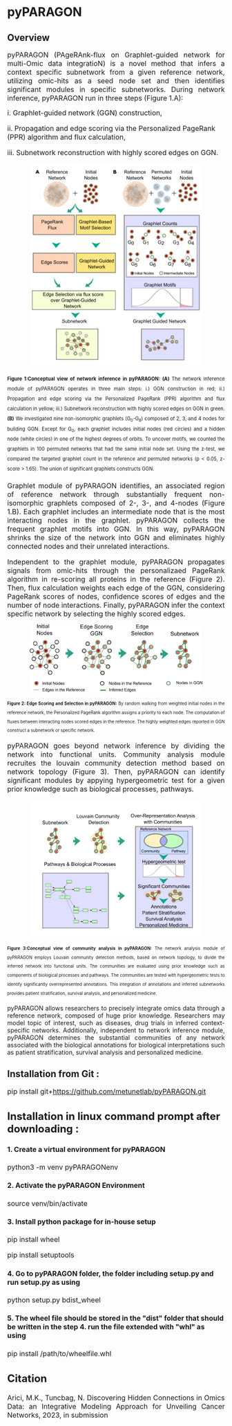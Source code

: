 # pyPARAGON 

## Overview  

<p align="justify"><font-weight="normal"><font size=3> pyPARAGON (PAgeRAnk-flux on Graphlet-guided network for multi-Omic data integratioN) is a novel method that infers a context specific subnetwork from a given reference network, utilizing omic-hits as a seed node set and then identifies significant modules in specific subnetworks. During network inference, pyPARAGON run in three steps (Figure 1.A): 

 i. Graphlet-guided network (GGN) construction,

 ii. Propagation and edge scoring via  the Personalized PageRank (PPR) algorithm and flux calculation, 

 iii. Subnetwork reconstruction with highly scored edges on GGN. <font> </p> 



<p align="center">    
<img " src="Concept_Figs/Network_Inference_overall_and_GGN.png" width="400">
</p>
<p align="justify"><sub><sup><strong>Figure 1:Conceptual view of network inference in pyPARAGON: (A)</strong> The network inference module of pyPARAGON operates in three main steps: i.) GGN construction in red; ii.) Propagation and edge scoring via  the Personalized PageRank (PPR) algorithm and flux calculation in yellow; iii.) Subnetwork reconstruction with highly scored edges on GGN in green. <strong>(B)</strong> We investigated nine non-isomorphic graphlets (G<sub>0</sub>-G<sub>8</sub>) composed of 2, 3, and 4 nodes for building GGN. Except for G<sub>0</sub>, each graphlet includes initial nodes (red circles) and a hidden node (white circles) in one of the highest degrees of orbits. To uncover motifs, we counted the graphlets in 100 permuted networks that had the same initial node set. Using the z-test, we compared the targeted graphlet count in the reference and permuted networks (p < 0.05, z-score > 1.65). The union of significant graphlets constructs GGN. </sub></sup> <p>
 
 
 
<p align="justify" font-weight="normal">Graphlet module of pyPARAGON identifies, an associated region of reference network through substantially frequent non-isomorphic graphlets composed of 2-, 3-, and 4-nodes (Figure 1.B). Each graphlet includes an intermediate node that is the most interacting nodes in the graphlet. pyPARAGON collects the frequent graphlet motifs into GGN. In this way, pyPARAGON shrinks the size of the network into GGN and eliminates highly connected nodes and their unrelated interactions. </font> </p>



<p align="justify" font-weight="normal">Independent to the graphlet module, pyPARAGON propagates signals from omic-hits through the personalizaed PageRank algorithm in re-scoring all proteins in the reference (Figure 2). Then, flux calculation weights each edge of the GGN, considering PageRank scores of nodes, confidence scores of edges and the number of node interactions. Finally, pyPARAGON infer the context specific network by selecting the highly scored edges. </font> </p>



<p align="center"> 
<img src="Concept_Figs/PRF_and_Edge_Selection.png" width="400">
</p> 
<p align="justify"><sub><sup><strong>Figure 2: Edge Scoring and Selection in pyPARAGON:</strong> By random walking from weighted initial nodes in the reference network, the Personalized PageRank algorithm assigns a priority to each node. The computation of fluxes between interacting nodes scored edges in the reference. The highly weighted edges reported in GGN construct a subnetwork or specific network. </sub></sup> <p>



<p align="justify" font-weight="normal"><font size=3>pyPARAGON goes beyond network inference by dividing the network into functional units. Community analysis module recruites the louvain community detection method based on network topology (Figure 3). Then, pyPARAGON can identify significant modules by appying hypergeometric test for a given prior knowledge such as biological processes, pathways. </font></p>     



<p align="center"> 
<img src="Concept_Figs/Community__Analysis_.png" width="400">
<p/> 
<p align="justify"><sub><sup><strong>Figure 3:Conceptual view of community analysis in pyPARAGON:</strong> The network analysis module of pyPARAGON employs Louvain community detection methods, based on network topology, to divide the inferred network into functional units. The communities are evaluated using prior knowledge such as components of biological processes and pathways. The communities are tested with hypergeometric tests to identify significantly overrepresented annotations. This integration of annotations and inferred subnetworks provides patient stratification, survival analysis, and personalized medicine.</sub></sup> </p>


<p align="justify"> pyPARAGON allows researchers to precisely integrate omics data through a reference network, composed of huge prior knowledge. Researchers may model topic of interest, such as diseases, drug trials in inferred context-specific networks. Additionally, independent to network inference module,  pyPARAGON determines the substantial communities of any network associated with the biological annotations for biological interpretations such as patient stratification, survival analysis and personalized medicine. </p>



## Installation from Git :

<p align="justify" font-weight="normal"><font size=3>

pip install git+https://github.com/metunetlab/pyPARAGON.git

                                       
                                       
                               

## Installation in linux command prompt after downloading :

<p align="justify" font-weight="normal"><font size=3>

#### 1. Create a virtual environment for pyPARAGON

python3 -m venv pyPARAGONenv


#### 2. Activate the pyPARAGON Environment 

source venv/bin/activate


#### 3. Install python package for in-house setup

pip install wheel

pip install setuptools


#### 4. Go to pyPARAGON folder, the folder including setup.py and run setup.py as using

python setup.py bdist_wheel


#### 5. The wheel file should be stored in the "dist" folder that should be written in the step 4. run the file extended with "whl" as using

pip install /path/to/wheelfile.whl 




## Citation
<p align="justify" font-weight="normal"><font size=3>
Arici, M.K., Tuncbag, N. Discovering Hidden Connections in Omics Data: an Integrative Modeling Approach for Unveiling Cancer Networks, 2023, in submission

